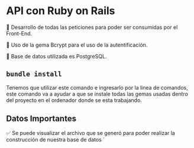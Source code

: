 # API con Ruby on Rails

📌 Desarrollo de todas las peticiones para poder ser consumidas por el Front-End.

📌 Uso de la gema Bcrypt para el uso de la autentificación.

📌 Base de datos utilizada es PostgreSQL.

## `bundle install`

Tenemos que utilizar este comando e ingresarlo por la linea de comandos, este comando va a ayudar a que se instale todas las gemas usadas dentro del 
proyecto en el ordenador donde se esta trabajando.

## Datos Importantes

✅ Se puede visualizar el archivo que se generó para poder realizar la construcción de nuestra base de datos `




